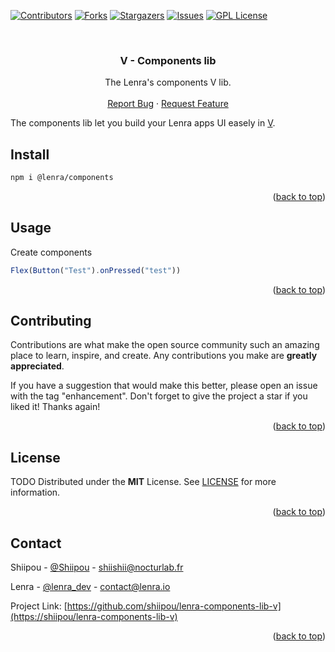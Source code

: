 <div id="top"></div>
<!--
*** This README was created with https://github.com/othneildrew/Best-README-Template
-->



<!-- PROJECT SHIELDS -->
[![Contributors][contributors-shield]][contributors-url]
[![Forks][forks-shield]][forks-url]
[![Stargazers][stars-shield]][stars-url]
[![Issues][issues-shield]][issues-url]
[![GPL License][license-shield]][license-url]



<!-- PROJECT LOGO -->
<br />
<div align="center">

<h3 align="center">V - Components lib</h3>

  <p align="center">
    The Lenra's components V lib.
    <br />
    <br />
    <a href="https://github.com/shiipou/lenra-components-lib-v/issues">Report Bug</a>
    ·
    <a href="https://github.com/shiipou/lenra-components-lib-v/issues">Request Feature</a>
  </p>
</div>

<div style="text-align: justify">
The components lib let you build your Lenra apps UI easely in <a href="https://github.com/vlang/v">V</a>.
</div>

<!-- GETTING STARTED -->

## Install

```bash
npm i @lenra/components
```

<p align="right">(<a href="#top">back to top</a>)</p>


<!-- USAGE EXAMPLES -->
## Usage

Create components
```javascript
Flex(Button("Test").onPressed("test"))
```

<p align="right">(<a href="#top">back to top</a>)</p>



<!-- CONTRIBUTING -->
## Contributing

Contributions are what make the open source community such an amazing place to learn, inspire, and create. Any contributions you make are **greatly appreciated**.

If you have a suggestion that would make this better, please open an issue with the tag "enhancement".
Don't forget to give the project a star if you liked it! Thanks again!

<p align="right">(<a href="#top">back to top</a>)</p>



<!-- LICENSE -->
## License

TODO
Distributed under the **MIT** License. See [LICENSE](./LICENSE) for more information.

<p align="right">(<a href="#top">back to top</a>)</p>



<!-- CONTACT -->
## Contact

Shiipou - [@Shiipou](https://github.com/shiipou) - [shiishii@nocturlab.fr](mailto:shiishii@nocturlab.fr)

Lenra - [@lenra_dev](https://twitter.com/lenra_dev) - contact@lenra.io

Project Link: [https://github.com/shiipou/lenra-components-lib-v](https://shiipou/lenra-components-lib-v)

<p align="right">(<a href="#top">back to top</a>)</p>


<!-- MARKDOWN LINKS & IMAGES -->
<!-- https://www.markdownguide.org/basic-syntax/#reference-style-links -->
[contributors-shield]: https://img.shields.io/github/contributors/shiipou/lenra-components-lib-v.svg?style=for-the-badge
[contributors-url]: https://github.com/shiipou/lenra-components-lib-v/graphs/contributors
[forks-shield]: https://img.shields.io/github/forks/shiipou/lenra-components-lib-v.svg?style=for-the-badge
[forks-url]: https://github.com/shiipou/lenra-components-lib-v/network/members
[stars-shield]: https://img.shields.io/github/stars/shiipou/lenra-components-lib-v.svg?style=for-the-badge
[stars-url]: https://github.com/shiipou/lenra-components-lib-v/stargazers
[issues-shield]: https://img.shields.io/github/issues/shiipou/lenra-components-lib-v.svg?style=for-the-badge
[issues-url]: https://github.com/shiipou/lenra-components-lib-v/issues
[license-shield]: https://img.shields.io/github/license/shiipou/lenra-components-lib-v.svg?style=for-the-badge
[license-url]: https://github.com/shiipou/lenra-components-lib-v/blob/master/LICENSE


